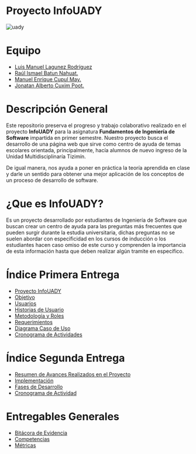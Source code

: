 # Proyecto InfoUADY

![uady](Documentación/Archivos/uady.jpg)


# Equipo

* [Luis Manuel Lagunez Rodríguez](https://github.com/LuisLagunez)
* [Raúl Ismael Batun Nahuat.](https://github.com/RaulNahuat)
* [Manuel Enrique Cupul May.](https://github.com/ManuelC13)
* [Jonatan Alberto Cuxim Poot.](https://github.com/jonatancuxim)

# Descripción General

Este repositorio preserva el progreso y trabajo colaborativo realizado en el proyecto **InfoUADY** para la asignatura **Fundamentos de Ingeniería de Software** impartida en primer semestre. Nuestro proyecto busca el desarrollo de una página web que sirve como centro de ayuda de temas escolares orientada, principalmente, hacía alumnos de nuevo ingreso de la Unidad Multidisciplinaría Tizimín.

De igual manera, nos ayuda a poner en práctica la teoría aprendida en clase y darle un sentido para obtener una mejor aplicación de los conceptos de un proceso de desarrollo de software.

# ¿Que es InfoUADY?

Es un proyecto desarrollado por estudiantes de Ingeniería de Software que buscan crear un centro de ayuda para las preguntas más frecuentes que pueden surgir durante la estudia universitaria, dichas preguntas no se suelen abordar con especificidad en los cursos de inducción o los estudiantes hacen caso omiso de este curso y comprenden la importancia de esta información hasta que deben realizar algún tramite en específico.

# Índice Primera Entrega
* [Proyecto InfoUADY](Documentación/1ra_Entrega/Proyecto_InfoUADY.pdf)
* [Objetivo](Documentación/1ra_Entrega/Objetivo.md)
* [Usuarios](Documentación/1ra_Entrega/Usuarios.md)
* [Historias de Usuario](Documentación/1ra_Entrega/Historias_de_Usuario.md)
* [Metodología y Roles](Documentación/1ra_Entrega/Metodologia_y_Roles.md)
* [Requerimientos](Documentación/1ra_Entrega/Requerimientos.md)
* [Diagrama Caso de Uso](Documentación/1ra_Entrega/Diagrama_Caso_de_Uso.PNG)
* [Cronograma de Actividades](Documentación/1ra_Entrega/Cronograma_Actividades.PNG)


# Índice Segunda Entrega
* [Resumen de Avances Realizados en el Proyecto](Documentación/2da_Entrega/Resumen%20de%20avances%20realizados%20en%20el%20proyecto.md)
* [Implementación](Documentación/2da_Entrega/Implementación.md)
* [Fases de Desarrollo](Documentación/2da_Entrega/Fases%20de%20desarrollo.md)
* [Cronograma de Actividad](Documentación/2da_Entrega/Cronograma%20de%20actividades%20Segunda%20entrega.jpg)


# Entregables Generales
* [Bitácora de Evidencia](Documentación/Bitácora)
* [Competencias](Documentación/2da_Entrega/Competencias.md)
* [Métricas](Documentación/Métricas.pdf)
